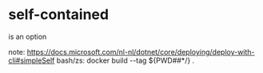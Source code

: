 # self-contained
is an option

note:
https://docs.microsoft.com/nl-nl/dotnet/core/deploying/deploy-with-cli#simpleSelf
bash/zs: docker build --tag ${PWD##*/} .